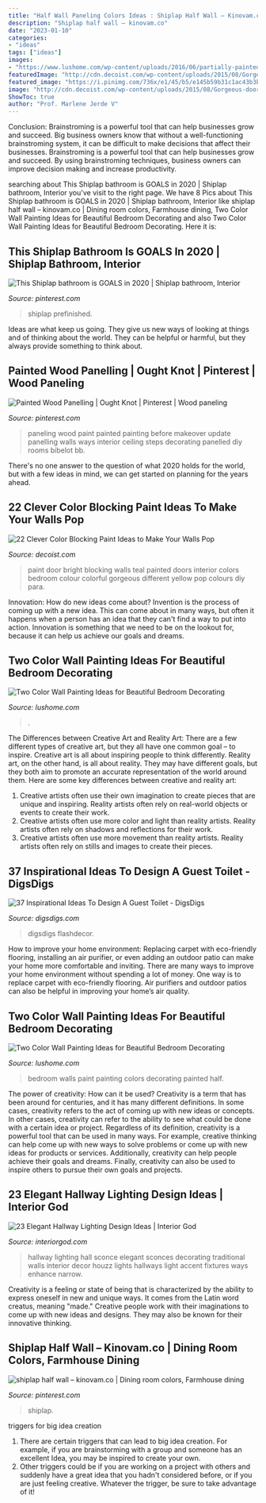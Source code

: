 ```yaml
---
title: "Half Wall Paneling Colors Ideas : Shiplap Half Wall – Kinovam.co"
description: "Shiplap half wall – kinovam.co"
date: "2023-01-10"
categories:
- "ideas"
tags: ["ideas"]
images:
- "https://www.lushome.com/wp-content/uploads/2016/06/partially-painted-walls-bedroom-decorating-ideas-9.jpg"
featuredImage: "http://cdn.decoist.com/wp-content/uploads/2015/08/Gorgeous-door-color-blocking-with-teal-and-bright-green-paint.jpg"
featured_image: "https://i.pinimg.com/736x/e1/45/b5/e145b59b31c1ac43b3b6b4af7c0d3812.jpg"
image: "http://cdn.decoist.com/wp-content/uploads/2015/08/Gorgeous-door-color-blocking-with-teal-and-bright-green-paint.jpg"
ShowToc: true
author: "Prof. Marlene Jerde V"
---
```



Conclusion: Brainstroming is a powerful tool that can help businesses grow and succeed.
Big business owners know that without a well-functioning brainstroming system, it can be difficult to make decisions that affect their businesses. Brainstroming is a powerful tool that can help businesses grow and succeed. By using brainstroming techniques, business owners can improve decision making and increase productivity.

	

		
searching about This Shiplap bathroom is GOALS in 2020 | Shiplap bathroom, Interior you've visit to the right page. We have 8 Pics about This Shiplap bathroom is GOALS in 2020 | Shiplap bathroom, Interior like shiplap half wall – kinovam.co | Dining room colors, Farmhouse dining, Two Color Wall Painting Ideas for Beautiful Bedroom Decorating and also Two Color Wall Painting Ideas for Beautiful Bedroom Decorating. Here it is:
		
    
## This Shiplap Bathroom Is GOALS In 2020 | Shiplap Bathroom, Interior

<img loading=lazy src="https://i.pinimg.com/736x/e1/45/b5/e145b59b31c1ac43b3b6b4af7c0d3812.jpg" onerror="this.onerror=null;this.src='https://tse4.mm.bing.net/th?id=OIP.juUOGnYm3c0ERkbze4D2UwHaLH&amp;pid=15.1';" alt="This Shiplap bathroom is GOALS in 2020 | Shiplap bathroom, Interior">

_Source: pinterest.com_

>shiplap prefinished. 

	

Ideas are what keep us going. They give us new ways of looking at things and of thinking about the world. They can be helpful or harmful, but they always provide something to think about.

    
## Painted Wood Panelling | Ought Knot | Pinterest | Wood Paneling

<img loading=lazy src="https://s-media-cache-ak0.pinimg.com/736x/e1/fc/d8/e1fcd8c932000c227e9e8171c961ebeb.jpg" onerror="this.onerror=null;this.src='https://tse3.mm.bing.net/th?id=OIP.9Hq0QKhw-b5Y_rWOdJvuggHaKi&amp;pid=15.1';" alt="Painted Wood Panelling | Ought Knot | Pinterest | Wood paneling">

_Source: pinterest.com_

>paneling wood paint painted painting before makeover update panelling walls ways interior ceiling steps decorating panelled diy rooms bibelot bb. 

	

There's no one answer to the question of what 2020 holds for the world, but with a few ideas in mind, we can get started on planning for the years ahead. 

    
## 22 Clever Color Blocking Paint Ideas To Make Your Walls Pop

<img loading=lazy src="http://cdn.decoist.com/wp-content/uploads/2015/08/Gorgeous-door-color-blocking-with-teal-and-bright-green-paint.jpg" onerror="this.onerror=null;this.src='https://tse2.mm.bing.net/th?id=OIP.syhV9l7oEpBbA7oli2ZNgQHaLA&amp;pid=15.1';" alt="22 Clever Color Blocking Paint Ideas to Make Your Walls Pop">

_Source: decoist.com_

>paint door bright blocking walls teal painted doors interior colors bedroom colour colorful gorgeous different yellow pop colours diy para. 

	

Innovation: How do new ideas come about?
Invention is the process of coming up with a new idea. This can come about in many ways, but often it happens when a person has an idea that they can't find a way to put into action. Innovation is something that we need to be on the lookout for, because it can help us achieve our goals and dreams.

    
## Two Color Wall Painting Ideas For Beautiful Bedroom Decorating

<img loading=lazy src="https://www.lushome.com/wp-content/uploads/2016/06/partially-painted-walls-bedroom-decorating-ideas-4.jpg" onerror="this.onerror=null;this.src='https://tse3.mm.bing.net/th?id=OIP.2n-iRKypIHTh-xhHxjFPxQAAAA&amp;pid=15.1';" alt="Two Color Wall Painting Ideas for Beautiful Bedroom Decorating">

_Source: lushome.com_

>. 

	

The Differences between Creative Art and Reality Art: There are a few different types of creative art, but they all have one common goal – to inspire.
Creative art is all about inspiring people to think differently. Reality art, on the other hand, is all about reality. They may have different goals, but they both aim to promote an accurate representation of the world around them. Here are some key differences between creative and reality art: 
1) Creative artists often use their own imagination to create pieces that are unique and inspiring. Reality artists often rely on real-world objects or events to create their work. 
2) Creative artists often use more color and light than reality artists. Reality artists often rely on shadows and reflections for their work. 
3) Creative artists often use more movement than reality artists. Reality artists often rely on stills and images to create their pieces.

    
## 37 Inspirational Ideas To Design A Guest Toilet - DigsDigs

<img loading=lazy src="https://www.digsdigs.com/photos/guest-toilet-23.jpeg" onerror="this.onerror=null;this.src='https://tse3.mm.bing.net/th?id=OIP.jv0e5I1I0gYcce4uayHtfwHaLH&amp;pid=15.1';" alt="37 Inspirational Ideas To Design A Guest Toilet - DigsDigs">

_Source: digsdigs.com_

>digsdigs flashdecor. 

	

How to improve your home environment: Replacing carpet with eco-friendly flooring, installing an air purifier, or even adding an outdoor patio can make your home more comfortable and inviting.
There are many ways to improve your home environment without spending a lot of money. One way is to replace carpet with eco-friendly flooring. Air purifiers and outdoor patios can also be helpful in improving your home’s air quality.

    
## Two Color Wall Painting Ideas For Beautiful Bedroom Decorating

<img loading=lazy src="https://www.lushome.com/wp-content/uploads/2016/06/partially-painted-walls-bedroom-decorating-ideas-9.jpg" onerror="this.onerror=null;this.src='https://tse3.mm.bing.net/th?id=OIP.jbXxgr8dqPOlgH5HyUHjJAAAAA&amp;pid=15.1';" alt="Two Color Wall Painting Ideas for Beautiful Bedroom Decorating">

_Source: lushome.com_

>bedroom walls paint painting colors decorating painted half. 

	

The power of creativity: How can it be used?
Creativity is a term that has been around for centuries, and it has many different definitions. In some cases, creativity refers to the act of coming up with new ideas or concepts. In other cases, creativity can refer to the ability to see what could be done with a certain idea or project. Regardless of its definition, creativity is a powerful tool that can be used in many ways. For example, creative thinking can help come up with new ways to solve problems or come up with new ideas for products or services. Additionally, creativity can help people achieve their goals and dreams. Finally, creativity can also be used to inspire others to pursue their own goals and projects.

    
## 23 Elegant Hallway Lighting Design Ideas | Interior God

<img loading=lazy src="http://interiorgod.com/wp-content/uploads/2016/04/Hall-Traditional-design-ideas.jpg" onerror="this.onerror=null;this.src='https://tse1.mm.bing.net/th?id=OIP.R_iPg1WkxoN9lAv0XQJPUwHaLJ&amp;pid=15.1';" alt="23 Elegant Hallway Lighting Design Ideas | Interior God">

_Source: interiorgod.com_

>hallway lighting hall sconce elegant sconces decorating traditional walls interior decor houzz lights hallways light accent fixtures ways enhance narrow. 

	

Creativity is a feeling or state of being that is characterized by the ability to express oneself in new and unique ways. It comes from the Latin word creatus, meaning "made." Creative people work with their imaginations to come up with new ideas and designs. They may also be known for their innovative thinking.

    
## Shiplap Half Wall – Kinovam.co | Dining Room Colors, Farmhouse Dining

<img loading=lazy src="https://i.pinimg.com/736x/ed/6a/a6/ed6aa63cbda0ab00ee7334d37a86c896.jpg" onerror="this.onerror=null;this.src='https://tse2.mm.bing.net/th?id=OIP.hTyk0CpV2ZvmX8VPuhOiowHaJ3&amp;pid=15.1';" alt="shiplap half wall – kinovam.co | Dining room colors, Farmhouse dining">

_Source: pinterest.com_

>shiplap. 

	

triggers for big idea creation
1. There are certain triggers that can lead to big idea creation. For example, if you are brainstorming with a group and someone has an excellent Idea, you may be inspired to create your own. 
2. Other triggers could be if you are working on a project with others and suddenly have a great idea that you hadn't considered before, or if you are just feeling creative. Whatever the trigger, be sure to take advantage of it!

